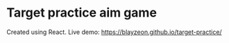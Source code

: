 # Target practice aim game

Created using React.  Live demo: https://blayzeon.github.io/target-practice/
